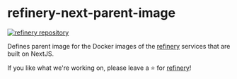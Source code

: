 # refinery-next-parent-image

[![refinery repository](https://uploads-ssl.webflow.com/61e47fafb12bd56b40022a49/62c2f30f935f4d37dc864eeb_Kern%20refinery.png)](https://github.com/code-kern-ai/refinery)

Defines parent image for the Docker images of the [refinery](https://github.com/code-kern-ai/refinery) services that are built on NextJS.

If you like what we're working on, please leave a ⭐ for [refinery](https://github.com/code-kern-ai/refinery)!
